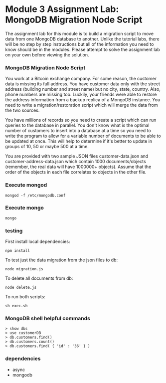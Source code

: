# Module 3 Assignment Lab: MongoDB Migration Node Script

The assignment lab for this module is to build a migration script to move data from one MongoDB database to another. 
Unlike the tutorial labs, there will be no step by step instructions but all of the information you need to know 
should be in the modules. Please attempt to solve the assignment lab on your own before viewing the solution.

### MongoDB Migration Node Script
You work at a Bitcoin exchange company. For some reason, the customer data is missing its full address. You have 
customer data only with the street address (building number and street name) but no city, state, country. Also, 
phone numbers are missing too. Luckily, your friends were able to restore the address information from a backup 
replica of a MongoDB instance. You need to write a migration/restoration script which will merge the data from 
the two sources.

You have millions of records so you need to create a script which can run queries to the database in parallel. 
You don't know what is the optimal number of customers to insert into a database at a time so you need to write 
the program to allow for a variable number of documents to be able to be updated at once. This will help to 
determine if it's better to update in groups of 10, 50 or maybe 500 at a time.

You are provided with two sample JSON files customer-data.json and customer-address-data.json which contain 1000 
documents/objects (remember, the real data will have 1000000+ objects). Assume that the order of the objects in 
each file correlates to objects in the other file.


### Execute mongod
    
    mongod -f /etc/mongodb.conf 

### Execute mongo
    
    mongo

### testing 

First install local dependencies:

    npm install

To test just the data migration from the json files to db:

    node migration.js

To delete all documents from db:

    node delete.js
    
To run both scripts:

    sh exec.sh 

### MongoDB shell helpful commands

    > show dbs
    > use customerDB
    > db.customers.find()
    > db.customers.count()
    > db.customers.find( { 'id' : '36' } )

### dependencies

* async
* mongodb
